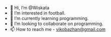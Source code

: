 - 👋 Hi, I’m @Wiskata
- 👀 I’m interested in football.
- 🌱 I’m currently learning programming.
- 💞️ I’m looking to collaborate on programming.
- 📫 How to reach me - vikobazhan@gmail.com

<!---
Wiskata/Wiskata is a ✨ special ✨ repository because its `README.md` (this file) appears on your GitHub profile.
You can click the Preview link to take a look at your changes.
--->
